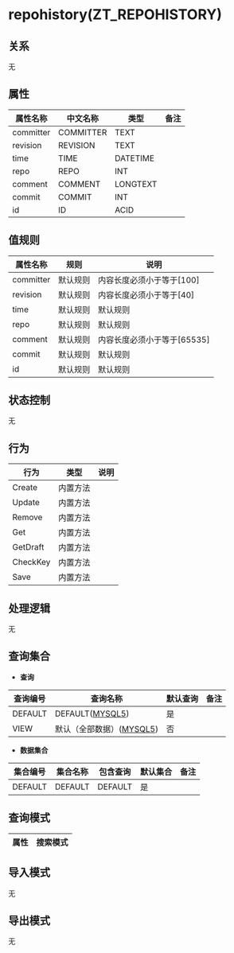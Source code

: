 # repohistory(ZT_REPOHISTORY)

  

## 关系
无

## 属性

| 属性名称        |    中文名称    | 类型     |  备注  |
| --------   |------------| -----   |  -------- | 
|committer|COMMITTER|TEXT|&nbsp;|
|revision|REVISION|TEXT|&nbsp;|
|time|TIME|DATETIME|&nbsp;|
|repo|REPO|INT|&nbsp;|
|comment|COMMENT|LONGTEXT|&nbsp;|
|commit|COMMIT|INT|&nbsp;|
|id|ID|ACID|&nbsp;|

## 值规则
| 属性名称    | 规则    |  说明  |
| --------   |------------| ----- | 
|committer|默认规则|内容长度必须小于等于[100]|
|revision|默认规则|内容长度必须小于等于[40]|
|time|默认规则|默认规则|
|repo|默认规则|默认规则|
|comment|默认规则|内容长度必须小于等于[65535]|
|commit|默认规则|默认规则|
|id|默认规则|默认规则|

## 状态控制

无


## 行为
| 行为    | 类型    |  说明  |
| --------   |------------| ----- | 
|Create|内置方法|&nbsp;|
|Update|内置方法|&nbsp;|
|Remove|内置方法|&nbsp;|
|Get|内置方法|&nbsp;|
|GetDraft|内置方法|&nbsp;|
|CheckKey|内置方法|&nbsp;|
|Save|内置方法|&nbsp;|

## 处理逻辑
无

## 查询集合

* **查询**

| 查询编号 | 查询名称       | 默认查询 |   备注|
| --------  | --------   | --------   | ----- |
|DEFAULT|DEFAULT([MYSQL5](../../appendix/query_MYSQL5.md#RepoHistory_Default))|是|&nbsp;|
|VIEW|默认（全部数据）([MYSQL5](../../appendix/query_MYSQL5.md#RepoHistory_View))|否|&nbsp;|

* **数据集合**

| 集合编号 | 集合名称   |  包含查询  | 默认集合 |   备注|
| --------  | --------   | -------- | --------   | ----- |
|DEFAULT|DEFAULT|DEFAULT|是|&nbsp;|

## 查询模式
| 属性      |    搜索模式     |
| --------   |------------|

## 导入模式
无


## 导出模式
无
